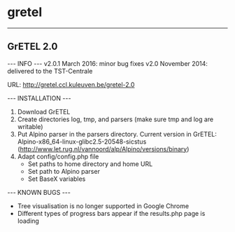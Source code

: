 # gretel

----------
GrETEL 2.0
----------

--- INFO ---
v2.0.1 March 2016: minor bug fixes
v2.0 November 2014: delivered to the TST-Centrale

URL: http://gretel.ccl.kuleuven.be/gretel-2.0

--- INSTALLATION ---

1. Download GrETEL
2. Create directories log, tmp, and parsers (make sure tmp and log are writable)
3. Put Alpino parser in the parsers directory. Current version in GrETEL: Alpino-x86_64-linux-glibc2.5-20548-sicstus (http://www.let.rug.nl/vannoord/alp/Alpino/versions/binary)
4. Adapt config/config.php file
   - Set paths to home directory and home URL
   - Set path to Alpino parser
   - Set BaseX variables
   

--- KNOWN BUGS ---

- Tree visualisation is no longer supported in Google Chrome
- Different types of progress bars appear if the results.php page is loading
